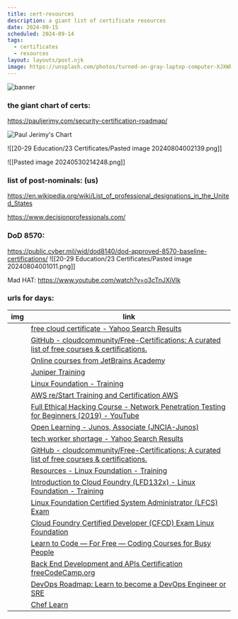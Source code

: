 ```yaml
---
title: cert-resources
description: a giant list of certificate resources
date: 2024-09-15
scheduled: 2024-09-14
tags:
  - certificates
  - resources
layout: layouts/post.njk
image: https://unsplash.com/photos/turned-on-gray-laptop-computer-XJXWbfSo2f0
---
```


![banner](https://imagedelivery.net/h6duaPVMwqSx6OPYA68aOw/e01265d8-6a52-4262-68f5-988674e43900/public)


### the giant chart of certs:

https://pauljerimy.com/security-certification-roadmap/

![Paul Jerimy's Chart](https://imagedelivery.net/h6duaPVMwqSx6OPYA68aOw/9489d05a-3d3a-43f3-939f-1afa0e98d100/public)

![[20-29 Education/23 Certificates/Pasted image 20240804002139.png]]

![[Pasted image 20240530214248.png]]

### list of post-nominals: (us)
https://en.wikipedia.org/wiki/List_of_professional_designations_in_the_United_States


https://www.decisionprofessionals.com/

### DoD 8570: 
https://public.cyber.mil/wid/dod8140/dod-approved-8570-baseline-certifications/
![[20-29 Education/23 Certificates/Pasted image 20240804001011.png]]


Mad HAT: 
https://www.youtube.com/watch?v=o3cTnJXjVlk

### urls for days:
| img | link |
|--------|------|
|  | [free cloud certificate - Yahoo Search Results](https://search.yahoo.com/search?p=free+cloud+certificate&fr=opensearch)|
|  | [GitHub - cloudcommunity/Free-Certifications: A curated list of free courses & certifications.](https://github.com/cloudcommunity/Free-Certifications)|
|  | [Online courses from JetBrains Academy](https://www.jetbrains.com/academy/)|
|  | [Juniper Training](https://learningportal.juniper.net/juniper/user_activity_info.aspx?id=11478)|
|  | [Linux Foundation - Training](https://training.linuxfoundation.org/resources/?_sft_content_type=free-course)|
|  | [AWS re/Start Training and Certification AWS](https://aws.amazon.com/training/restart/)|
|  | [Full Ethical Hacking Course - Network Penetration Testing for Beginners (2019) - YouTube](https://www.youtube.com/watch?v=3Kq1MIfTWCE)|
|  | [Open Learning - Junos, Associate (JNCIA-Junos)](https://learningportal.juniper.net/juniper/user_activity_info.aspx?id=12035)|
|  | [tech worker shortage - Yahoo Search Results](https://search.yahoo.com/search;_ylt=AwrFGPYhBNdiw.EBxydXNyoA;_ylc=X1MDMjc2NjY3OQRfcgMyBGZyA29wZW5zZWFyY2gEZnIyA3NiLXRvcARncHJpZANvM2RiVERLY1RzQ2R5a3dKc3ppM3RBBG5fcnNsdAMwBG5fc3VnZwMxBG9yaWdpbgNzZWFyY2gueWFob28uY29tBHBvcwMwBHBxc3RyAwRwcXN0cmwDMARxc3RybAMyMARxdWVyeQN0ZWNoJTIwd29ya2VyJTIwc2hvcnRhZ2UEdF9zdG1wAzE2NTgyNTkyNDc-?p=tech+worker+shortage&fr2=sb-top&fr=opensearch)|
|  | [GitHub - cloudcommunity/Free-Certifications: A curated list of free courses & certifications.](https://github.com/cloudcommunity/Free-Certifications)|
|  | [Resources - Linux Foundation - Training](https://training.linuxfoundation.org/resources/?_sft_content_type=free-course)|
|  | [Introduction to Cloud Foundry (LFD132x) - Linux Foundation - Training](https://training.linuxfoundation.org/training/introduction-to-cloud-foundry-lfd132x/)|
|  | [Linux Foundation Certified System Administrator (LFCS) Exam](https://training.linuxfoundation.org/certification/linux-foundation-certified-sysadmin-lfcs/)|
|  | [Cloud Foundry Certified Developer (CFCD) Exam Linux Foundation](https://training.linuxfoundation.org/certification/cloud-foundry-certified-developer-cfcd/)|
|  | [Learn to Code — For Free — Coding Courses for Busy People](https://www.freecodecamp.org/)|
|  | [Back End Development and APIs Certification freeCodeCamp.org](https://www.freecodecamp.org/learn/back-end-development-and-apis/)|
|  | [DevOps Roadmap: Learn to become a DevOps Engineer or SRE](https://roadmap.sh/devops)|
|  | [Chef Learn](https://id.learn.chef.io/login?state=hKFo2SBPYjVBU2otZFZvdUE4alJEekdoSk03QzN6bTI1eHM0Y6FupWxvZ2luo3RpZNkgazFfQ19SdDZ3Sm5EeElDeUlBeUVKTFVaVzA2V2czc3GjY2lk2SBHcko4YUNCNGk1UlhmYkZpSVE2dEx1bVFPdHRXOUJUQw&client=GrJ8aCB4i5RXfbFiIQ6tLumQOttW9BTC&protocol=samlp&RelayState=ed91c950-3a4f-4178-9f42-4e0113&SAMLRequest=fVPbctowEH3PV3j87hsTLtYAM2CS1B0KDjhtpy8dIa%2BLZmzJldYJ%2BftKDimQafGLRqvds%2BecXY81rauGzFrciw38bkHjjeMc6kpo0j1N3FYJIqnmmghagybIyHb2ZUl6fkgaJVEyWbkXRddrqNagkEthi9LFxF2v7pbrh3T1sz8YwXAQj9goZAWjRTgq2cAE%2B%2FEtgx2L4mHU3wHt2cKvoLTBmLgG0t4dJ1PymRegVqbjxL070LqpwEkF87tGWreQCo1UoCkKez0vHHpRnEcx6YekF%2F6wWQujnwuKHfIesdEkCHjhV0CV8NkeSp%2FLoDMmeFCfRzSZ3%2FL%2B5nu5u%2Bfp4wCXbf24RvwWz%2FPE4mVHf%2BZcFFz8um7M7i1Jk095nnnZeptbiNm7XYkUuq1BbUE9cwZPm%2BWJ4iU%2FaqYZMGn1IwTYUM8yDtxp59PYXkjnh5paPh%2F1jYPzjFNNQ6y16SKTFWevXdx%2B91LVFP8vLfKjLsILr%2BxSSSt0A4yXHAr3L8ysquRLooCimR6qFlwnuGh%2BXE8oumU1biAc0EmMTKq4tgODA2V4VHlSep6eVGb7NlBOry4oI8zmmXBmjhepCjtHYKZ3rqghLxUeTfon%2BBvr4Art6c378%2FmfN%2F0D)|





